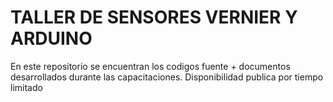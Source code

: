# TALLER DE SENSORES VERNIER Y ARDUINO
En este repositorio se encuentran los codigos fuente + documentos desarrollados durante las capacitaciones. Disponibilidad publica por tiempo limitado
